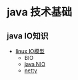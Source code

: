 # java 技术基础

## java IO知识
- [linux IO模型](https://github.com/lanux/java-demo/tree/master/src/main/java/com/lanux/io)
    - BIO
    - [java NIO](https://github.com/lanux/java-demo/tree/master/src/main/java/com/lanux/io/nio)
    - [netty](https://github.com/lanux/java-demo/tree/master/src/main/java/com/lanux/io/netty)
